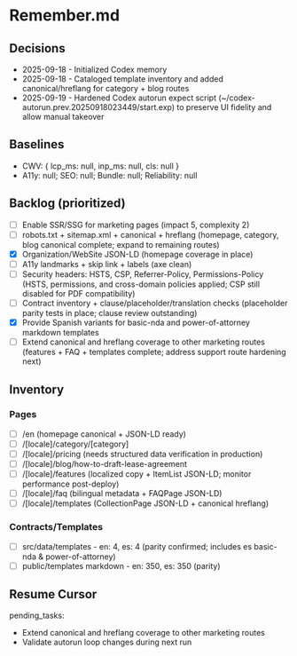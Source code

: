 # Remember.md
## Decisions
- 2025-09-18 - Initialized Codex memory
- 2025-09-18 - Cataloged template inventory and added canonical/hreflang for category + blog routes
- 2025-09-19 - Hardened Codex autorun expect script (~/codex-autorun.prev.20250918023449/start.exp) to preserve UI fidelity and allow manual takeover
## Baselines
- CWV: { lcp_ms: null, inp_ms: null, cls: null }
- A11y: null; SEO: null; Bundle: null; Reliability: null
## Backlog (prioritized)
- [ ] Enable SSR/SSG for marketing pages (impact 5, complexity 2)
- [ ] robots.txt + sitemap.xml + canonical + hreflang (homepage, category, blog canonical complete; expand to remaining routes)
- [x] Organization/WebSite JSON-LD (homepage coverage in place)
- [ ] A11y landmarks + skip link + labels (axe clean)
- [ ] Security headers: HSTS, CSP, Referrer-Policy, Permissions-Policy (HSTS, permissions, and cross-domain policies applied; CSP still disabled for PDF compatibility)
- [ ] Contract inventory + clause/placeholder/translation checks (placeholder parity tests in place; clause review outstanding)
- [x] Provide Spanish variants for basic-nda and power-of-attorney markdown templates
- [ ] Extend canonical and hreflang coverage to other marketing routes (features + FAQ + templates complete; address support route hardening next)
## Inventory
### Pages
- [ ] /en (homepage canonical + JSON-LD ready)
- [ ] /[locale]/category/[category]
- [ ] /[locale]/pricing (needs structured data verification in production)
- [ ] /[locale]/blog/how-to-draft-lease-agreement
- [ ] /[locale]/features (localized copy + ItemList JSON-LD; monitor performance post-deploy)
- [ ] /[locale]/faq (bilingual metadata + FAQPage JSON-LD)
- [ ] /[locale]/templates (CollectionPage JSON-LD + canonical hreflang)
### Contracts/Templates
- [ ] src/data/templates - en: 4, es: 4 (parity confirmed; includes es basic-nda & power-of-attorney)
- [ ] public/templates markdown - en: 350, es: 350 (parity)
## Resume Cursor
pending_tasks:
  - Extend canonical and hreflang coverage to other marketing routes
  - Validate autorun loop changes during next run
